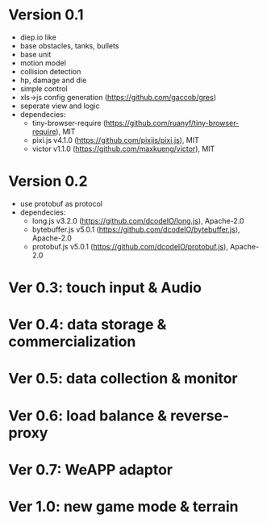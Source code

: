 Version 0.1
============
- diep.io like
- base obstacles, tanks, bullets
- base unit
- motion model
- collision detection
- hp, damage and die
- simple control
- xls->js config generation (https://github.com/gaccob/gres)
- seperate view and logic
- dependecies:
    - tiny-browser-require (https://github.com/ruanyf/tiny-browser-require), MIT
    - pixi.js v4.1.0 (https://github.com/pixijs/pixi.js), MIT
    - victor v1.1.0 (https://github.com/maxkueng/victor), MIT

Version 0.2
===========
- use protobuf as protocol
- dependecies:
    - long.js v3.2.0 (https://github.com/dcodeIO/long.js), Apache-2.0
    - bytebuffer.js v5.0.1 (https://github.com/dcodeIO/bytebuffer.js), Apache-2.0
    - protobuf.js v5.0.1 (https://github.com/dcodeIO/protobuf.js), Apache-2.0


Ver 0.3: touch input & Audio
================================

Ver 0.4: data storage & commercialization
================================

Ver 0.5: data collection & monitor
================================

Ver 0.6: load balance & reverse-proxy
================================

Ver 0.7: WeAPP adaptor
================================

Ver 1.0: new game mode & terrain
================================
